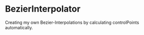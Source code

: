 # BezierInterpolator
Creating my own Bezier-Interpolations by calculating controlPoints automatically.
